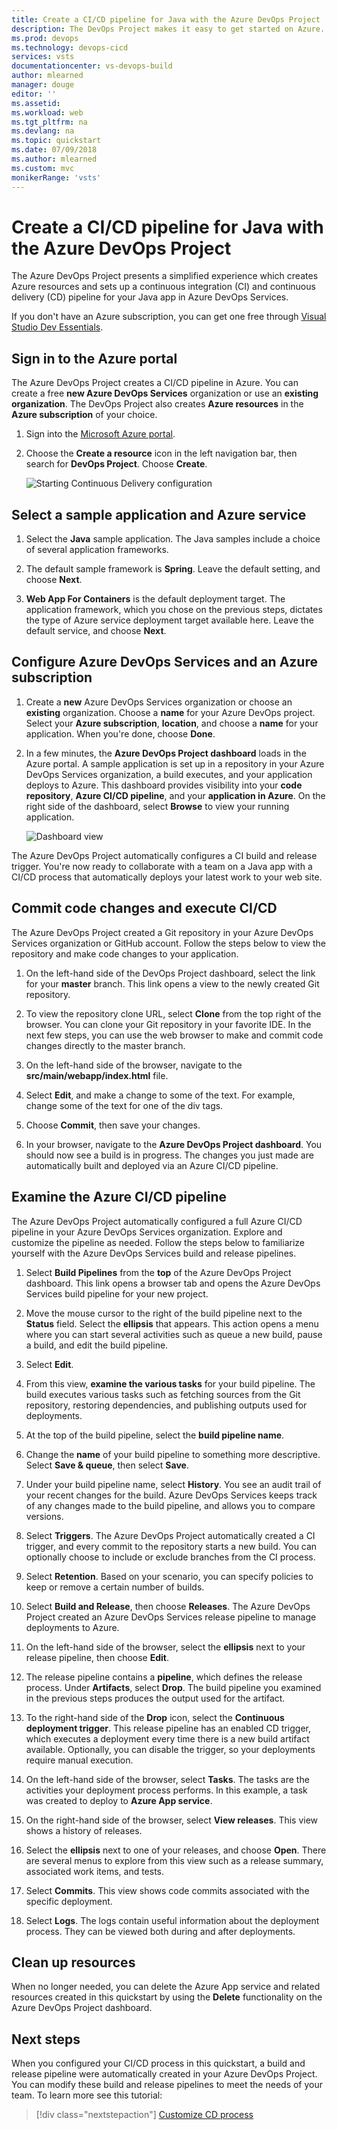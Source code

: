 ```yaml
---
title: Create a CI/CD pipeline for Java with the Azure DevOps Project | Quickstart
description: The DevOps Project makes it easy to get started on Azure. It helps you launch an app on an Azure service of your choice in few quick steps.
ms.prod: devops
ms.technology: devops-cicd
services: vsts
documentationcenter: vs-devops-build
author: mlearned
manager: douge
editor: ''
ms.assetid:
ms.workload: web
ms.tgt_pltfrm: na
ms.devlang: na
ms.topic: quickstart
ms.date: 07/09/2018
ms.author: mlearned
ms.custom: mvc
monikerRange: 'vsts'
---
```



# Create a CI/CD pipeline for Java with the Azure DevOps Project

The Azure DevOps Project presents a simplified experience which creates Azure resources and sets up a continuous integration (CI) and continuous delivery (CD) pipeline for your Java app in Azure DevOps Services.  

If you don't have an Azure subscription, you can get one free through [Visual Studio Dev Essentials](https://visualstudio.microsoft.com/dev-essentials/).

## Sign in to the Azure portal

The Azure DevOps Project creates a CI/CD pipeline in Azure.  You can create a free **new Azure DevOps Services** organization or use an **existing organization**.  The DevOps Project also creates **Azure resources** in the **Azure subscription** of your choice.

1. Sign into the [Microsoft Azure portal](https://portal.azure.com).

1. Choose the **Create a resource** icon in the left navigation bar, then search for **DevOps Project**.  Choose **Create**.

   	![Starting Continuous Delivery configuration](_img/azure-devops-project-java/fullbrowser.png)

## Select a sample application and Azure service

1. Select the **Java** sample application.  The Java samples include a choice of several application frameworks.

1. The default sample framework is **Spring**. Leave the default setting, and choose **Next**.  

1. **Web App For Containers** is the default deployment target.  The application framework, which you chose on the previous steps, dictates the type of Azure service deployment target available here.  Leave the default service, and choose **Next**.
 
## Configure Azure DevOps Services and an Azure subscription 

1. Create a **new** Azure DevOps Services organization or choose an **existing** organization.  Choose a **name** for your Azure DevOps project.  Select your **Azure subscription**, **location**, and choose a **name** for your application.  When you're done, choose **Done**.

1. In a few minutes, the **Azure DevOps Project dashboard** loads in the Azure portal.  A sample application is set up in a repository in your Azure DevOps Services organization, a build executes, and your application deploys to Azure.  This dashboard provides visibility into your **code repository**, **Azure CI/CD pipeline**, and your **application in Azure**.  On the right side of the dashboard, select **Browse** to view your running application.

   	![Dashboard view](_img/azure-devops-project-java/dashboardnopreview.png) 
	
The Azure DevOps Project automatically configures a CI build and release trigger.  You're now ready to collaborate with a team on a Java app with a CI/CD process that automatically deploys your latest work to your web site.

## Commit code changes and execute CI/CD

The Azure DevOps Project created a Git repository in your Azure DevOps Services organization or GitHub account.  Follow the steps below to view the repository and make code changes to your application.

1. On the left-hand side of the DevOps Project dashboard, select the link for your **master** branch.  This link opens a view to the newly created Git repository.

1. To view the repository clone URL, select **Clone** from the top right of the browser. You can clone your Git repository in your favorite IDE.  In the next few steps, you can use the web browser to make and commit code changes directly to the master branch.

1. On the left-hand side of the browser, navigate to the **src/main/webapp/index.html** file.

1. Select **Edit**, and make a change to some of the text.  For example, change some of the text for one of the div tags.

1. Choose **Commit**, then save your changes.

1. In your browser, navigate to the **Azure DevOps Project dashboard**.  You should now see a build is in progress.  The changes you just made are automatically built and deployed via an Azure CI/CD pipeline.

## Examine the Azure CI/CD pipeline

The Azure DevOps Project automatically configured a full Azure CI/CD pipeline in your Azure DevOps Services organization.  Explore and customize the pipeline as needed.  Follow the steps below to familiarize yourself with the Azure DevOps Services build and release pipelines.

1. Select **Build Pipelines** from the **top** of the Azure DevOps Project dashboard.  This link opens a browser tab and opens the Azure DevOps Services build pipeline for your new project.

1. Move the mouse cursor to the right of the build pipeline next to the **Status** field. Select the **ellipsis** that appears.  This action opens a menu where you can start several activities such as queue a new build, pause a build, and edit the build pipeline.

1. Select **Edit**.

1. From this view, **examine the various tasks** for your build pipeline.  The build executes various tasks such as fetching sources from the Git repository, restoring dependencies, and publishing outputs used for deployments.

1. At the top of the build pipeline, select the **build pipeline name**.

1. Change the **name** of your build pipeline to something more descriptive.  Select **Save & queue**, then select **Save**.

1. Under your build pipeline name, select **History**.  You see an audit trail of your recent changes for the build.  Azure DevOps Services keeps track of any changes made to the build pipeline, and allows you to compare versions.

1. Select **Triggers**.  The Azure DevOps Project automatically created a CI trigger, and every commit to the repository starts a new build.  You can optionally choose to include or exclude branches from the CI process.

1. Select **Retention**.  Based on your scenario, you can specify policies to keep or remove a certain number of builds.

1. Select **Build and Release**, then choose **Releases**.  The Azure DevOps Project created an Azure DevOps Services release pipeline to manage deployments to Azure.

1. On the left-hand side of the browser, select the **ellipsis** next to your release pipeline, then choose **Edit**.

1. The release pipeline contains a **pipeline**, which defines the release process.  Under **Artifacts**, select **Drop**.  The build pipeline you examined in the previous steps produces the output used for the artifact. 

1. To the right-hand side of the **Drop** icon, select the **Continuous deployment trigger**.  This release pipeline has an enabled CD trigger, which executes a deployment every time there is a new build artifact available.  Optionally, you can disable the trigger, so your deployments require manual execution. 

1. On the left-hand side of the browser, select **Tasks**.  The tasks are the activities your deployment process performs.  In this example, a task was created to deploy to **Azure App service**.

1. On the right-hand side of the browser, select **View releases**.  This view shows a history of releases.

1. Select the **ellipsis** next to one of your releases, and choose **Open**.  There are several menus to explore from this view such as a release summary, associated work items, and tests.

1. Select **Commits**.  This view shows code commits associated with the specific deployment. 

1. Select **Logs**.  The logs contain useful information about the deployment process.  They can be viewed both during and after deployments.

## Clean up resources

When no longer needed, you can delete the Azure App service and related resources created in this quickstart by using the **Delete** functionality on the Azure DevOps Project dashboard.

## Next steps

When you configured your CI/CD process in this quickstart, a build and release pipeline were automatically created in your Azure DevOps Project. You can modify these build and release pipelines to meet the needs of your team. To learn more see this tutorial:

> [!div class="nextstepaction"]
> [Customize CD process](https://docs.microsoft.com/azure/devops/pipelines/release/define-multistage-release-process?view=vsts)
